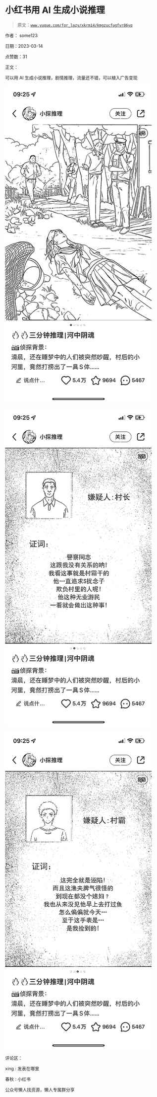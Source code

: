 # 小红书用 AI 生成小说推理

> 原文：[`www.yuque.com/for_lazy/xkrm14/kmgzucfugfvr86yq`](https://www.yuque.com/for_lazy/xkrm14/kmgzucfugfvr86yq)



作者： some123



日期：2023-03-14



点赞数：31



正文：



可以用 AI 生成小说推理，剧情推理，流量还不错，可以植入广告变现



![](img/04b3925f290b6557c29cf4442af2931f.png)  

![](img/026f490410e00ace34324f68ccc8ff67.png)  

![](img/729f2a6bfd364b48b4def346a3ecd2ef.png)  

评论区：



xing : 发表在哪里



春秋 : 小红书



公众号懒人找资源，懒人专属群分享

</ne-p></ne-p></ne-p>